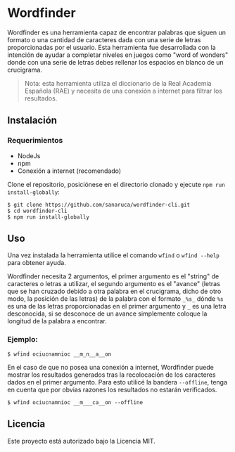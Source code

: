 # Wordfinder

Wordfinder es una herramienta capaz de encontrar palabras que siguen un formato o una cantidad de caracteres dada con una serie de letras proporcionadas por el usuario. Esta herramienta fue desarrollada con la intención de ayudar a completar niveles en juegos como "word of wonders" donde con una serie de letras debes rellenar los espacios en blanco de un crucigrama.

> Nota: esta herramienta utiliza el diccionario de la Real Academia Española (RAE) y necesita de una conexión a internet para filtrar los resultados.
 

## Instalación

### Requerimientos

- NodeJs
- npm
- Conexión a internet (recomendado)

Clone el repositorio, posiciónese en el directorio clonado y ejecute `npm run install-globally`:

```
$ git clone https://github.com/sanaruca/wordfinder-cli.git
$ cd wordfinder-cli
$ npm run install-globally
```

## Uso

Una vez instalada la herramienta utilice el comando `wfind` o `wfind --help` para obtener ayuda.

Wordfinder necesita 2 argumentos, el primer argumento es el "string" de caracteres o letras a utilizar, el segundo argumento es el "avance" (letras que se han cruzado debido a otra palabra en el crucigrama, dicho de otro modo, la posición de las letras) de la palabra con el formato `_%s_` dónde `%s` es una de las letras proporcionadas en el primer argumento y `_` es una letra desconocida, si se desconoce de un avance simplemente coloque la longitud de la palabra a encontrar.

### Ejemplo:

```
$ wfind ociucnamnioc __m_n__a__on
```

En el caso de que no posea una conexión a internet, Wordfinder puede mostrar los resultados generados tras la recolocación de los caracteres dados en el primer argumento. Para esto utilicé la bandera `--offline`, tenga en cuenta que por obvias razones los resultados no estarán verificados.

```
$ wfind ociucnamnioc __m___ca__on --offline
```

## Licencia

Este proyecto está autorizado bajo la Licencia MIT.